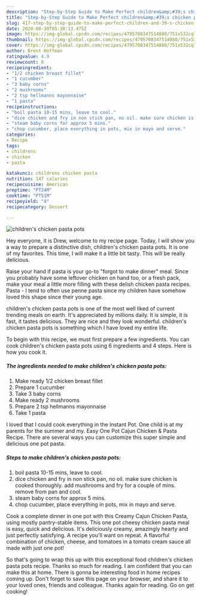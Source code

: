 ```yaml
---
description: "Step-by-Step Guide to Make Perfect children&amp;#39;s chicken pasta pots"
title: "Step-by-Step Guide to Make Perfect children&amp;#39;s chicken pasta pots"
slug: 417-step-by-step-guide-to-make-perfect-children-and-39-s-chicken-pasta-pots
date: 2020-08-30T05:30:13.475Z
image: https://img-global.cpcdn.com/recipes/4795708347514880/751x532cq70/childrens-chicken-pasta-pots-recipe-main-photo.jpg
thumbnail: https://img-global.cpcdn.com/recipes/4795708347514880/751x532cq70/childrens-chicken-pasta-pots-recipe-main-photo.jpg
cover: https://img-global.cpcdn.com/recipes/4795708347514880/751x532cq70/childrens-chicken-pasta-pots-recipe-main-photo.jpg
author: Brent Hoffman
ratingvalue: 4.9
reviewcount: 8
recipeingredient:
- "1/2 chicken breast fillet"
- "1 cucumber"
- "3 baby corns"
- "2 mushrooms"
- "2 tsp hellmanns mayonnaise"
- "1 pasta"
recipeinstructions:
- "boil pasta 10-15 mins, leave to cool."
- "dice chicken and fry in non stick pan, no oil. make sure chicken is cooked thoroughly. add mushrooms and fry for a couple of mins. remove from pan and cool."
- "steam baby corns for approx 5 mins."
- "chop cucumber, place everything in pots, mix in mayo and serve."
categories:
- Recipe
tags:
- childrens
- chicken
- pasta

katakunci: childrens chicken pasta 
nutrition: 147 calories
recipecuisine: American
preptime: "PT24M"
cooktime: "PT51M"
recipeyield: "4"
recipecategory: Dessert

---
```



![children&#39;s chicken pasta pots](https://img-global.cpcdn.com/recipes/4795708347514880/751x532cq70/childrens-chicken-pasta-pots-recipe-main-photo.jpg)

Hey everyone, it is Drew, welcome to my recipe page. Today, I will show you a way to prepare a distinctive dish, children&#39;s chicken pasta pots. It is one of my favorites. This time, I will make it a little bit tasty. This will be really delicious.

Raise your hand if pasta is your go-to &#34;forgot to make dinner&#34; meal. Since you probably have some leftover chicken on hand too, or a fresh pack, make your meal a little more filling with these delish chicken pasta recipes. Pasta - I tend to often use penne pasta since my children have somehow loved this shape since their young age.

children&#39;s chicken pasta pots is one of the most well liked of current trending meals on earth. It's appreciated by millions daily. It is simple, it is fast, it tastes delicious. They are nice and they look wonderful. children&#39;s chicken pasta pots is something which I have loved my entire life.


To begin with this recipe, we must first prepare a few ingredients. You can cook children&#39;s chicken pasta pots using 6 ingredients and 4 steps. Here is how you cook it.

<!--inarticleads1-->

##### The ingredients needed to make children&#39;s chicken pasta pots:

1. Make ready 1/2 chicken breast fillet
1. Prepare 1 cucumber
1. Take 3 baby corns
1. Make ready 2 mushrooms
1. Prepare 2 tsp hellmanns mayonnaise
1. Take 1 pasta


I loved that I could cook everything in the Instant Pot. One child is at my parents for the summer and my. Easy One Pot Cajun Chicken &amp; Pasta Recipe. There are several ways you can customize this super simple and delicious one pot pasta. 

<!--inarticleads2-->

##### Steps to make children&#39;s chicken pasta pots:

1. boil pasta 10-15 mins, leave to cool.
1. dice chicken and fry in non stick pan, no oil. make sure chicken is cooked thoroughly. add mushrooms and fry for a couple of mins. remove from pan and cool.
1. steam baby corns for approx 5 mins.
1. chop cucumber, place everything in pots, mix in mayo and serve.


Cook a complete dinner in one pot with this Creamy Cajun Chicken Pasta, using mostly pantry-stable items. This one pot cheesy chicken pasta meal is easy, quick and delicious. It&#39;s deliciously creamy, amazingly hearty and just perfectly satisfying. A recipe you&#39;ll want on repeat. A flavorful combination of chicken, cheese, and tomatoes in a tomato cream sauce all made with just one pot! 

So that's going to wrap this up with this exceptional food children&#39;s chicken pasta pots recipe. Thanks so much for reading. I am confident that you can make this at home. There is gonna be interesting food in home recipes coming up. Don't forget to save this page on your browser, and share it to your loved ones, friends and colleague. Thanks again for reading. Go on get cooking!
